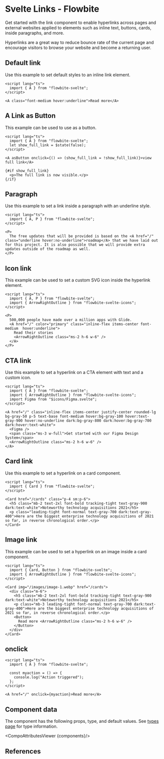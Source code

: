 # Svelte Links - Flowbite


Get started with the link component to enable hyperlinks across pages and external websites applied to elements such as inline text, buttons, cards, inside paragraphs, and more.

Hyperlinks are a great way to reduce bounce rate of the current page and encourage visitors to browse your website and become a returning user.

## Default link

Use this example to set default styles to an inline link element.

```svelte
<script lang="ts">
  import { A } from "flowbite-svelte";
</script>

<A class="font-medium hover:underline">Read more</A>
```

## A Link as Button

This example can be used to use as a button.

```svelte
<script lang="ts">
  import { A } from "flowbite-svelte";
  let show_full_link = $state(false);
</script>

<A asButton onclick={() => (show_full_link = !show_full_link)}>view full link</A>

{#if show_full_link}
  <p>The full link is now visible.</p>
{/if}
```

## Paragraph

Use this example to set a link inside a paragraph with an underline style.

```svelte
<script lang="ts">
  import { A, P } from "flowbite-svelte";
</script>

<P>
  The free updates that will be provided is based on the <A href="/" class="underline hover:no-underline">roadmap</A> that we have laid out for this project. It is also possible that we will provide extra updates outside of the roadmap as well.
</P>
```

## Icon link

This example can be used to set a custom SVG icon inside the hyperlink element.

```svelte
<script lang="ts">
  import { A, P } from "flowbite-svelte";
  import { ArrowRightOutline } from "flowbite-svelte-icons";
</script>

<P>
  500,000 people have made over a million apps with Glide.
  <A href="/" color="primary" class="inline-flex items-center font-medium  hover:underline">
    Read their stories
    <ArrowRightOutline class="ms-2 h-6 w-6" />
  </A>
</P>
```

## CTA link

Use this example to set a hyperlink on a CTA element with text and a custom icon.

```svelte
<script lang="ts">
  import { A } from "flowbite-svelte";
  import { ArrowRightOutline } from "flowbite-svelte-icons";
  import Figma from "$icons/Figma.svelte";
</script>

<A href="/" class="inline-flex items-center justify-center rounded-lg bg-gray-50 p-5 text-base font-medium hover:bg-gray-100 hover:text-gray-900 hover:no-underline dark:bg-gray-800 dark:hover:bg-gray-700 dark:hover:text-white">
  <Figma />
  <span class="ms-3 w-full">Get started with our Figma Design System</span>
  <ArrowRightOutline class="ms-2 h-6 w-6" />
</A>
```

## Card link

Use this example to set a hyperlink on a card component.

```svelte
<script lang="ts">
  import { Card } from "flowbite-svelte";
</script>

<Card href="/cards" class="p-4 sm:p-6">
  <h5 class="mb-2 text-2xl font-bold tracking-tight text-gray-900 dark:text-white">Noteworthy technology acquisitions 2021</h5>
  <p class="leading-tight font-normal text-gray-700 dark:text-gray-400">Here are the biggest enterprise technology acquisitions of 2021 so far, in reverse chronological order.</p>
</Card>
```

## Image link

This example can be used to set a hyperlink on an image inside a card component.

```svelte
<script lang="ts">
  import { Card, Button } from "flowbite-svelte";
  import { ArrowRightOutline } from "flowbite-svelte-icons";
</script>

<Card img="/images/image-1.webp" href="/cards">
  <div class="m-6">
    <h5 class="mb-2 text-2xl font-bold tracking-tight text-gray-900 dark:text-white">Noteworthy technology acquisitions 2021</h5>
    <p class="mb-3 leading-tight font-normal text-gray-700 dark:text-gray-400">Here are the biggest enterprise technology acquisitions of 2021 so far, in reverse chronological order.</p>
    <Button>
      Read more <ArrowRightOutline class="ms-2 h-6 w-6" />
    </Button>
  </div>
</Card>
```

## onclick

```svelte
<script lang="ts">
  import { A } from "flowbite-svelte";

  const myaction = () => {
    console.log("Action triggered");
  };
</script>

<A href="/" onclick={myaction}>Read more</A>
```

## Component data

The component has the following props, type, and default values. See [types page](/docs/pages/typescript) for type information.

<CompoAttributesViewer {components}/>

## References
